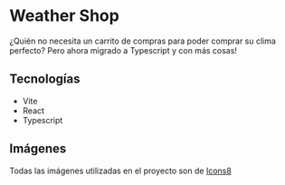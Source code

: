 # Weather Shop

¿Quién no necesita un carrito de compras para poder comprar su clima perfecto?
Pero ahora migrado a Typescript y con más cosas!

## Tecnologías

- Vite
- React
- Typescript

## Imágenes

Todas las imágenes utilizadas en el proyecto son de [Icons8](https://iconos8.es/)